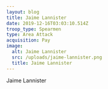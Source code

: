 ```yaml
---
layout: blog
title: Jaime Lannister
date: 2019-12-16T03:03:10.514Z
troop_type: Spearmen
type: Area Attack
acquisition: Pay
image:
  alt: Jaime Lannister
  src: /uploads/jaime-lannister.png
  title: Jaime Lannister
---
```

Jaime Lannister
